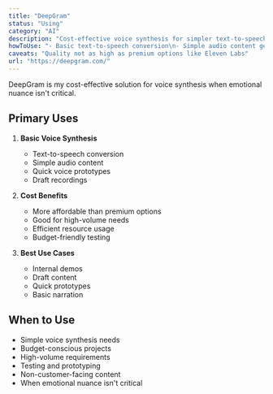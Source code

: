 ```yaml
---
title: "DeepGram"
status: "Using"
category: "AI"
description: "Cost-effective voice synthesis for simpler text-to-speech needs"
howToUse: "- Basic text-to-speech conversion\n- Simple audio content generation\n- Non-critical voice synthesis tasks"
caveats: "Quality not as high as premium options like Eleven Labs"
url: "https://deepgram.com/"
---
```


DeepGram is my cost-effective solution for voice synthesis when emotional nuance isn't critical.

## Primary Uses

1. **Basic Voice Synthesis**
   - Text-to-speech conversion
   - Simple audio content
   - Quick voice prototypes
   - Draft recordings

2. **Cost Benefits**
   - More affordable than premium options
   - Good for high-volume needs
   - Efficient resource usage
   - Budget-friendly testing

3. **Best Use Cases**
   - Internal demos
   - Draft content
   - Quick prototypes
   - Basic narration

## When to Use

- Simple voice synthesis needs
- Budget-conscious projects
- High-volume requirements
- Testing and prototyping
- Non-customer-facing content
- When emotional nuance isn't critical 